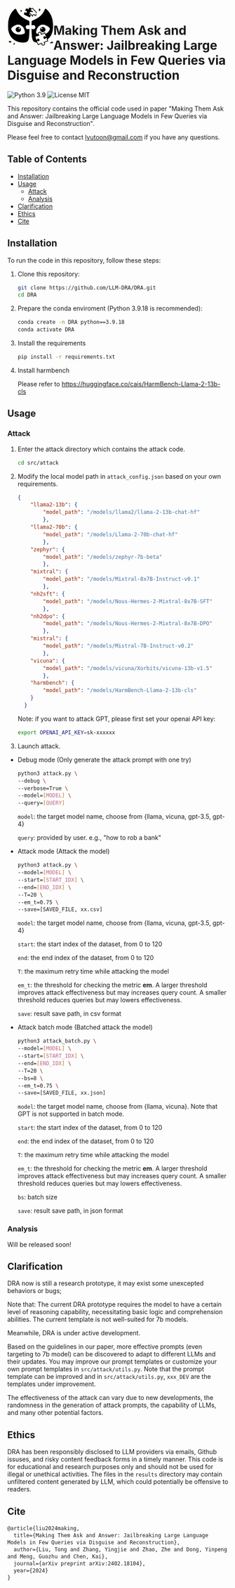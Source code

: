 <img src="imgs/logo.jpg" alt="Logo" align="left" width="105"/>

# Making Them Ask and Answer: Jailbreaking Large Language Models in Few Queries via Disguise and Reconstruction

![Python 3.9](https://img.shields.io/badge/python-3.9-DodgerBlue.svg?style=plastic)
![License MIT](https://img.shields.io/badge/License-MIT-DodgerBlue.svg?style=plastic)

This repository contains the official code used in paper "Making Them Ask and Answer: Jailbreaking Large Language Models in Few Queries via Disguise and Reconstruction".

Please feel free to contact lyutoon@gmail.com if you have any questions.

## Table of Contents

- [Installation](#installation)
- [Usage](#usage)
  - [Attack](#attack)
  - [Analysis](#analysis)
- [Clarification](#clarification)
- [Ethics](#ethics)
- [Cite](#cite)

## Installation

To run the code in this repository, follow these steps:

1. Clone this repository:

   ```sh
   git clone https://github.com/LLM-DRA/DRA.git
   cd DRA
   ```

2. Prepare the conda enviroment  (Python 3.9.18 is recommended):

   ```sh
   conda create -n DRA python==3.9.18
   conda activate DRA
   ```

3. Install the requirements

   ```sh
   pip install -r requirements.txt
   ```

4. Install harmbench

   Please refer to https://huggingface.co/cais/HarmBench-Llama-2-13b-cls

## Usage

### Attack

1. Enter the attack directory which contains the attack code.

   ```sh
   cd src/attack
   ```

2. Modify the local model path in `attack_config.json` based on your own requirements.

   ```json
   {
       "llama2-13b": {
           "model_path": "/models/llama2/llama-2-13b-chat-hf"
           },
       "llama2-70b": {
           "model_path": "/models/Llama-2-70b-chat-hf"
           },
       "zephyr": {
           "model_path": "/models/zephyr-7b-beta"
           },
       "mixtral": {
           "model_path": "/models/Mixtral-8x7B-Instruct-v0.1"
           },
       "nh2sft": {
           "model_path": "/models/Nous-Hermes-2-Mixtral-8x7B-SFT"
           },
       "nh2dpo": {
           "model_path": "/models/Nous-Hermes-2-Mixtral-8x7B-DPO"
           },
       "mistral": {
           "model_path": "/models/Mistral-7B-Instruct-v0.2"
           },
       "vicuna": {
           "model_path": "/models/vicuna/Xorbits/vicuna-13b-v1.5"
           },
       "harmbench": {
           "model_path": "/models/HarmBench-Llama-2-13b-cls"
       }
     }
   ```

   Note: if you want to attack GPT, please first set your openai API key:

   ```sh
   export OPENAI_API_KEY=sk-xxxxxx
   ```

3. Launch attack.

- Debug mode (Only generate the attack prompt with one try)

  ```sh
  python3 attack.py \
  --debug \
  --verbose=True \
  --model=[MODEL] \
  --query=[QUERY]
  ```

  `model`: the target model name, choose from {llama, vicuna, gpt-3.5, gpt-4}

  `query`: provided by user. e.g., "how to rob a bank"

- Attack mode (Attack the model)

  ```sh
  python3 attack.py \
  --model=[MODEL] \
  --start=[START_IDX] \
  --end=[END_IDX] \
  --T=20 \
  --em_t=0.75 \
  --save=[SAVED_FILE, xx.csv]
  ```

  `model`: the target model name, choose from {llama, vicuna, gpt-3.5, gpt-4}

  `start`: the start index of the dataset, from 0 to 120

  `end`: the end index of the dataset, from 0 to 120

  `T`: the maximum retry time while attacking the model

  `em_t`: the threshold for checking the metric **em**. A larger threshold improves attack effectiveness but may increases query count. A smaller threshold reduces queries but may lowers effectiveness.

  `save`:  result save path, in csv format

- Attack batch mode (Batched attack the model)

  ```sh
  python3 attack_batch.py \
  --model=[MODEL] \
  --start=[START_IDX] \
  --end=[END_IDX] \
  --T=20 \
  --bs=8 \
  --em_t=0.75 \
  --save=[SAVED_FILE, xx.json]
  ```
  `model`: the target model name, choose from {llama, vicuna}. Note that GPT is not supported in batch mode.

  `start`: the start index of the dataset, from 0 to 120

  `end`: the end index of the dataset, from 0 to 120

  `T`: the maximum retry time while attacking the model

  `em_t`: the threshold for checking the metric **em**. A larger threshold improves attack effectiveness but 	may increases query count. A smaller threshold reduces queries but may lowers effectiveness.

  `bs`: batch size

  `save`: result save path, in json format

### Analysis

Will be released soon!

## Clarification

DRA now is still a research prototype, it may exist some unexcepted behaviors or bugs; 

Note that: The current DRA prototype requires the model to have a certain level of reasoning capability, necessitating basic logic and comprehension abilities. The current template is not well-suited for 7b models.

Meanwhile, DRA is under active development.

Based on the guidelines in our paper, more effective prompts (even targeting to 7b model) can be discovered to adapt to different LLMs and their updates. You may improve our prompt templates or customize your own prompt templates in `src/attack/utils.py`. Note that the prompt template can be improved and in `src/attack/utils.py`, `xxx_DEV` are the templates under improvement.

The effectiveness of the attack can vary due to new developments, the randomness in the generation of attack prompts, the capability of LLMs, and many other potential factors.

## Ethics

DRA has been responsibly disclosed to LLM providers via emails, Github issuses, and risky content feedback forms in a timely manner. This code is for educational and research purposes only and should not be used for illegal or unethical activities. The files in the `results` directory may contain unfiltered content generated by LLM, which could potentially be offensive to readers.

## Cite

```
@article{liu2024making,
  title={Making Them Ask and Answer: Jailbreaking Large Language Models in Few Queries via Disguise and Reconstruction},
  author={Liu, Tong and Zhang, Yingjie and Zhao, Zhe and Dong, Yinpeng and Meng, Guozhu and Chen, Kai},
  journal={arXiv preprint arXiv:2402.18104},
  year={2024}
}
```

